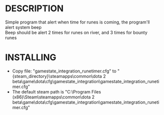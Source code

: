 # DESCRIPTION
Simple program that alert when time for runes is coming, the program'll alert system beep  
Beep should be alert 2 times for runes on river, and 3 times for bounty runes  

# INSTALLING
- Copy file: "gamestate_integration_runetimer.cfg" to "{steam_directory}\steamapps\common\dota 2 beta\game\dota\cfg\gamestate_integration\gamestate_integration_runetimer.cfg"  
- The default steam path is "C:\Program Files (x86)\Steam\steamapps\common\dota 2 beta\game\dota\cfg\gamestate_integration\gamestate_integration_runetimer.cfg"
